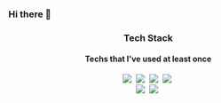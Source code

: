 ### Hi there 👋

<h3 align = "center"> Tech Stack </h3>
<h4 align = "center"> Techs that I've used at least once</h4>

<p align = "center">
<img src="https://img.shields.io/badge/C-A8B9CC?style=flat-square&logo=C&logoColor=white"/></a>&nbsp 
<img src="https://img.shields.io/badge/Python-3776AB?style=flat-square&logo=Python&logoColor=white"/></a>&nbsp 
<img src="https://img.shields.io/badge/Arduino-00979D?style=flat-square&logo=Arduino&logoColor=white"/></a>&nbsp 
<img src="https://img.shields.io/badge/Eclipse IDE-2C2255?style=flat-square&logo=Eclipse IDE&logoColor=white"/></a>&nbsp <br>
<img src="https://img.shields.io/badge/macOS-000000?style=flat-square&logo=macOS&logoColor=white"/></a>&nbsp 
<img src="https://img.shields.io/badge/Windows-0078D6?style=flat-square&logo=Windows&logoColor=white"/></a>&nbsp <br>
</p>
